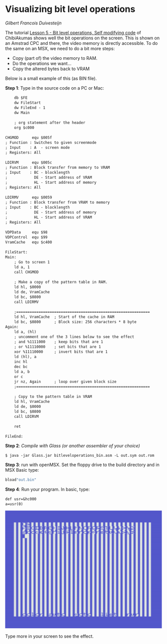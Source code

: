 # Visualizing bit level operations

_Gilbert Francois Duivesteijn_

The tutorial [Lesson 5 - Bit level operations, Self modifying code](https://www.chibiakumas.com/z80/index.php#Lesson5) of ChibiAkumas shows well the bit operations on the screen. This is shown on an Amstrad CPC and there, the video memory is directly accessible. To do the same on an MSX, we need to do a bit more steps:

- Copy (part of) the video memory to RAM.
- Do the operations we want...
- Copy the altered bytes back to VRAM

Below is a small example of this (as BIN file). 

**Step 1**: Type in the source code on a PC or Mac:

```assembly
    db $FE
    dw FileStart
    dw FileEnd - 1
    dw Main

    ; org statement after the header
    org $c000

CHGMOD      equ $005f
; Function : Switches to given screenmode
; Input    : A  - screen mode
; Registers: All

LDIRVM      equ $005c
; Function : Block transfer from memory to VRAM 
; Input    : BC - blocklength
;            DE - Start address of VRAM
;            HL - Start address of memory
; Registers: All

LDIRMV      equ $0059
; Function : Block transfer from VRAM to memory 
; Input    : BC - blocklength
;            DE - Start address of memory
;            HL - Start address of VRAM
; Registers: All

VDPData     equ $98
VDPControl  equ $99
VramCache   equ $c400

FileStart:
Main:
    ; Go to screen 1
    ld a, 1
    call CHGMOD

    ; Make a copy of the pattern table in RAM.
    ld hl, $0000
    ld de, VramCache
    ld bc, $0800
    call LDIRMV

    ;============================================================ 
    ld hl, VramCache  ; Start of the cache in RAM
    ld bc, $0800      ; Block size: 256 characters * 8 byte
Again:
    ld a, (hl)
    ; uncomment one of the 3 lines below to see the effect
    ; and %1111000    ; keep bits that are 1
    ; or %11110000    ; set bits that are 1
    xor %11110000     ; invert bits that are 1     
    ld (hl), a
    inc hl
    dec bc
    ld a, b
    or c
    jr nz, Again      ; loop over given block size
    ;============================================================ 

    ; Copy to the pattern table in VRAM
    ld hl, VramCache
    ld de, $0000
    ld bc, $0800
    call LDIRVM
    
    ret

FileEnd:

```

**Step 2**: *Compile  with Glass (or another assembler of your choice)*

```shell
$ java -jar Glass.jar bitleveloperations_bin.asm -L out.sym out.rom
```

**Step 3**: run with openMSX. Set the floppy drive to the build directory and in MSX Basic type:

```sh
bload"out.bin"
```

**Step 4**: Run your program. In basic, type:

```
def usr=&hc000
a=usr(0)
```

![Bit level operations](07_bitleveloperations_01.png)

Type more in your screen to see the effect.